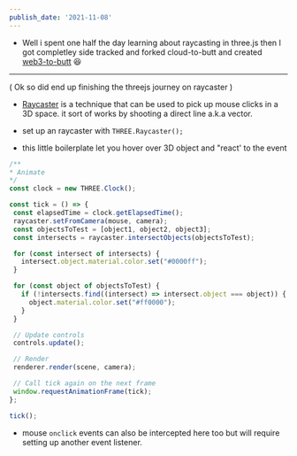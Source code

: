```yaml
---
publish_date: '2021-11-08'
---
```

- Well i spent one half the day learning about raycasting in three.js then I got completley side tracked and forked cloud-to-butt and created [web3-to-butt](https://github.com/chiubaca/web3-to-butt) 😆 

---

( Ok so did end up finishing the threejs journey on raycaster )

- [Raycaster](https://threejs.org/docs/index.html?q=raycaster#api/en/core/Raycaster) is a technique that can be used to pick up mouse clicks in a 3D space. it sort of works by shooting a direct line a.k.a vector. 

 - set up an raycaster with `THREE.Raycaster();`

- this little boilerplate let you hover over 3D object and "react' to the event

 ```js
 /**
 * Animate
 */
const clock = new THREE.Clock();

const tick = () => {
  const elapsedTime = clock.getElapsedTime();
  raycaster.setFromCamera(mouse, camera);
  const objectsToTest = [object1, object2, object3];
  const intersects = raycaster.intersectObjects(objectsToTest);

  for (const intersect of intersects) {
    intersect.object.material.color.set("#0000ff");
  }

  for (const object of objectsToTest) {
    if (!intersects.find((intersect) => intersect.object === object)) {
      object.material.color.set("#ff0000");
    }
  }

  // Update controls
  controls.update();

  // Render
  renderer.render(scene, camera);

  // Call tick again on the next frame
  window.requestAnimationFrame(tick);
};

tick();

 
 ```
 
 - mouse `onclick` events can also be intercepted here too but will require setting up another event listener.

